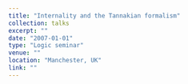 ```yaml
---
title: "Internality and the Tannakian formalism"
collection: talks
excerpt: ""
date: "2007-01-01"
type: "Logic seminar"
venue: ""
location: "Manchester, UK"
link: ""
---
```


